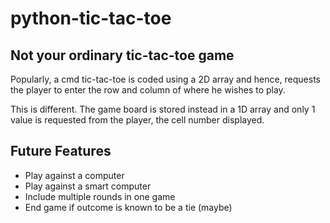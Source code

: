 # python-tic-tac-toe
## Not your ordinary tic-tac-toe game
Popularly, a cmd tic-tac-toe is coded using a 2D array and hence, requests the player to enter the row and column of where he wishes to play.

This is different. The game board is stored instead in a 1D array and only 1 value is requested from the player, the cell number displayed. 

## Future Features
- Play against a computer
- Play against a smart computer
- Include multiple rounds in one game
- End game if outcome is known to be a tie (maybe)
